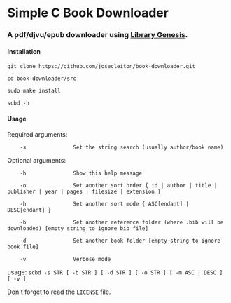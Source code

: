 # Simple C Book Downloader

### A pdf/djvu/epub downloader using [Library Genesis](http://gen.lib.rus.ec/).

#### Installation

`git clone https://github.com/josecleiton/book-downloader.git`

`cd book-downloader/src`

`sudo make install`

`scbd -h`

#### Usage

Required arguments:

        -s               Set the string search (usually author/book name)


Optional arguments:

        -h               Show this help message

        -o               Set another sort order { id | author | title | publisher | year | pages | filesize | extension }

        -h               Set another sort mode { ASC[endant] | DESC[endant] }

        -b               Set another reference folder (where .bib will be downloaded) [empty string to ignore bib file]

        -d               Set another book folder [empty string to ignore book file]

        -v               Verbose mode

usage: `scbd -s STR [ -b STR ] [ -d STR ] [ -o STR ] [ -m ASC | DESC ] [ -v ]`

Don't forget to read the `LICENSE` file.
